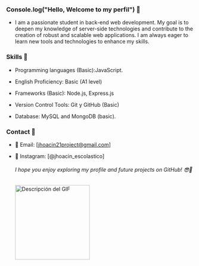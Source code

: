 ### Console.log("Hello, Welcome to my perfil") 👋

- I am a passionate student in back-end web development. My goal is to deepen my knowledge of server-side technologies and contribute to the creation of robust and scalable web applications. I am always eager to learn new tools and technologies to enhance my skills.


### Skills 🎯

- Programming languages ​​(Basic):JavaScript.
- English Proficiency: Basic (A1 level) 
  
- Frameworks (Basic): Node.js, Express.js
  
- Version Control Tools: Git y GitHub (Basic)

- Database: MySQL and MongoDB (basic).


### Contact 📌
- 📧 Email: [jhoacin21project@gmail.com]
- 📸 Instagram: [@jhoacin_escolastico]
  ###### I hope you enjoy exploring my profile and future projects on GitHub! 😎💪

  <p align="left">
  <img src="https://github.com/Jhoacin3/Jhoacin3/assets/130729052/87606bcc-74be-4481-95a0-dd2ed2c6b7f9" alt="Descripción del GIF" width="200px">
</p>

